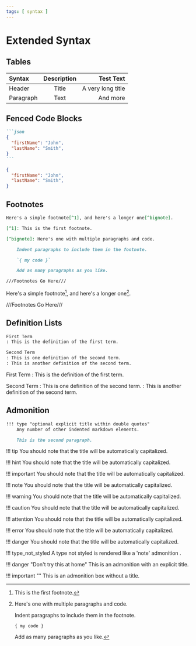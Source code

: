 ```yaml
---
tags: [ syntax ]
---
```

# Extended Syntax

## Tables

| Syntax | Description | Test Text |
| :---   |    :---:    |      ---: |
| Header    | Title | A very long title |
| Paragraph | Text  | And more          |


## Fenced Code Blocks

~~~markdown
```json
{
  "firstName": "John",
  "lastName": "Smith",
}
```
~~~

```json
{
  "firstName": "John",
  "lastName": "Smith",
}
```


## Footnotes

```markdown
Here's a simple footnote[^1], and here's a longer one[^bignote].

[^1]: This is the first footnote.

[^bignote]: Here's one with multiple paragraphs and code.

    Indent paragraphs to include them in the footnote.

    `{ my code }`

    Add as many paragraphs as you like.

///Footnotes Go Here///
```

Here's a simple footnote[^1], and here's a longer one[^bignote].

[^1]: This is the first footnote.

[^bignote]: Here's one with multiple paragraphs and code.

    Indent paragraphs to include them in the footnote.

    `{ my code }`

    Add as many paragraphs as you like.

///Footnotes Go Here///


## Definition Lists

```markdown
First Term
: This is the definition of the first term.

Second Term
: This is one definition of the second term.
: This is another definition of the second term.
```
First Term
: This is the definition of the first term.

Second Term
: This is one definition of the second term.
: This is another definition of the second term.


## Admonition

```markdown
!!! type "optional explicit title within double quotes"
    Any number of other indented markdown elements.

    This is the second paragraph.
```

!!! tip
    You should note that the title will be automatically capitalized.

!!! hint
    You should note that the title will be automatically capitalized.

!!! important
    You should note that the title will be automatically capitalized.

!!! note
    You should note that the title will be automatically capitalized.

!!! warning
    You should note that the title will be automatically capitalized.

!!! caution
    You should note that the title will be automatically capitalized.

!!! attention
    You should note that the title will be automatically capitalized.

!!! error
    You should note that the title will be automatically capitalized.

!!! danger
    You should note that the title will be automatically capitalized.

!!! type_not_styled
    A type not styled is rendered like a 'note' admonition .

!!! danger "Don't try this at home"
    This is an admonition with an explicit title.

!!! important ""
    This is an admonition box without a title.
